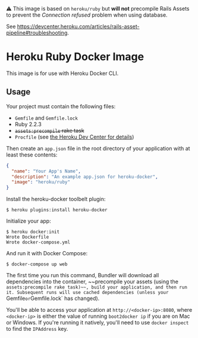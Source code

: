 :warning: This image is based on `heroku/ruby` but **will not**
precompile Rails Assets to prevent the _Connection refused_
problem when using database.

See https://devcenter.heroku.com/articles/rails-asset-pipeline#troubleshooting.

# Heroku Ruby Docker Image

This image is for use with Heroku Docker CLI.

## Usage

Your project must contain the following files:

* `Gemfile` and `Gemfile.lock`
* Ruby 2.2.3
* ~~`assets:precompile` rake task~~
* `Procfile` (see [the Heroku Dev Center for details](https://devcenter.heroku.com/articles/procfile))

Then create an `app.json` file in the root directory of your application with
at least these contents:

```json
{
  "name": "Your App's Name",
  "description": "An example app.json for heroku-docker",
  "image": "heroku/ruby"
}
```

Install the heroku-docker toolbelt plugin:

```sh-session
$ heroku plugins:install heroku-docker
```

Initialize your app:

```sh-session
$ heroku docker:init
Wrote Dockerfile
Wrote docker-compose.yml
```

And run it with Docker Compose:

```sh-session
$ docker-compose up web
```

The first time you run this command, Bundler will download all dependencies into
the container, ~~precompile your assets (using the `assets:precompile rake task)~~,
build your application, and then run it. Subsequent runs will use cached
dependencies (unless your `Gemfile` or `Gemfile.lock` has changed).

You'll be able to access your application at `http://<docker-ip>:8080`, where
`<docker-ip>` is either the value of running `boot2docker ip` if you are on Mac
or Windows. If you're running it natively, you'll need to use `docker inspect`
to find the `IPAddress` key.
